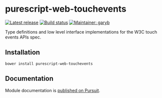 # purescript-web-touchevents

[![Latest release](http://img.shields.io/github/release/purescript-web/purescript-web-touchevents.svg)](https://github.com/purescript-web/purescript-web-touchevents/releases)
[![Build status](https://travis-ci.org/purescript-web/purescript-web-touchevents.svg?branch=master)](https://travis-ci.org/purescript-web/purescript-web-touchevents)
[![Maintainer: garyb](https://img.shields.io/badge/maintainer-garyb-lightgrey.svg)](http://github.com/garyb)

Type definitions and low level interface implementations for the W3C touch events APIs spec.

## Installation

```
bower install purescript-web-touchevents
```

## Documentation

Module documentation is [published on Pursuit](http://pursuit.purescript.org/packages/purescript-web-touchevents).
